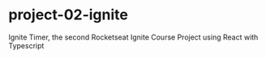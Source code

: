 # project-02-ignite
 Ignite Timer, the second Rocketseat Ignite Course Project using React with Typescript

